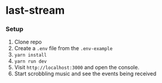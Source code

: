 # last-stream

### Setup

1. Clone repo
2. Create a `.env` file from the `.env-example`
3. `yarn install`
4. `yarn run dev`
5. Visit `http://localhost:3000` and open the console.
6. Start scrobbling music and see the events being received
